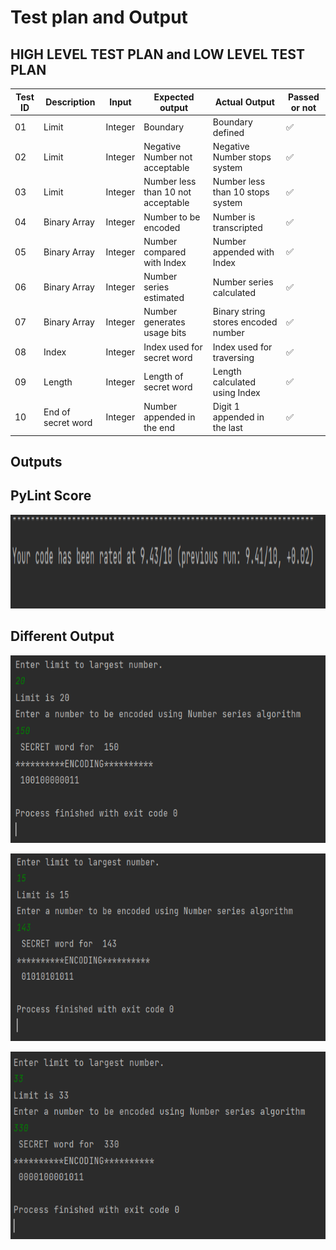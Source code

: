 # Test plan and Output

## HIGH LEVEL TEST PLAN and LOW LEVEL TEST PLAN

| Test ID | Description | Input | Expected output | Actual Output | Passed or not |
| --- | --- | --- | --- | --- | --- |
| 01 | Limit | Integer | Boundary  | Boundary defined  |  ✅ |
| 02 | Limit | Integer   | Negative Number not acceptable | Negative Number stops system |   ✅ |
| 03 | Limit | Integer  | Number less than 10 not acceptable | Number less than 10 stops system | ✅ |
| 04 | Binary Array | Integer | Number to be encoded | Number is transcripted | ✅ |
| 05 | Binary Array | Integer | Number compared with Index  |  Number appended with Index  |    ✅ |  
| 06 | Binary Array | Integer | Number  series estimated   | Number  series calculated    |    ✅ |  
| 07 |Binary Array | Integer | Number generates usage bits  | Binary string stores encoded number    |    ✅ |  
| 08 | Index | Integer | Index used for secret word    | Index used for traversing    |    ✅ |  
| 09 | Length | Integer | Length of secret word      | Length calculated using Index             |    ✅ |  
| 10 | End of secret word  | Integer | Number appended in the end  | Digit 1 appended in the last   |    ✅ |  



## Outputs

## PyLint Score
<p align="center">
  <img 
    width="600"
    height="150"
src="https://github.com/Madhushreevp/OOPs-Python/blob/cae2b686aac6d84d5956f1676f6440b387dde919/4_TestPlan&Output/PyLint%20Score.PNG"
       >
</p>

## Different Output 
<p align="center">
  <img 
    width="600"
    height="300"
src="https://github.com/Madhushreevp/OOPs-Python/blob/cae2b686aac6d84d5956f1676f6440b387dde919/4_TestPlan&Output/output1.PNG"      
       >
</p>

<p align="center">
  <img 
    width="600"
    height="300"
src="https://github.com/Madhushreevp/OOPs-Python/blob/cae2b686aac6d84d5956f1676f6440b387dde919/4_TestPlan&Output/output2.PNG"      
       >
</p>

<p align="center">
  <img 
    width="600"
    height="300"
src="https://github.com/Madhushreevp/OOPs-Python/blob/cae2b686aac6d84d5956f1676f6440b387dde919/4_TestPlan&Output/output3.PNG"      
       >
</p>
